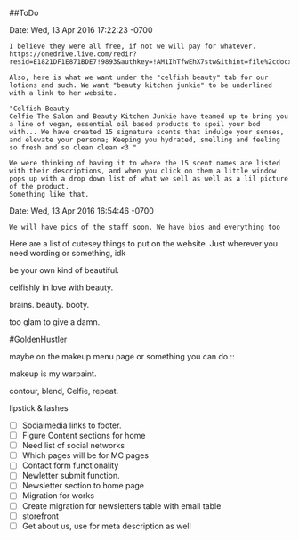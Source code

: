 ##ToDo

Date: Wed, 13 Apr 2016 17:22:23 -0700

	I believe they were all free, if not we will pay for whatever.
	https://onedrive.live.com/redir?resid=E1821DF1E871BDE7!9893&authkey=!AM1IhTfwEhX7stw&ithint=file%2cdocx

	Also, here is what we want under the "celfish beauty" tab for our lotions and such. We want "beauty kitchen junkie" to be underlined with a link to her website.

	"Celfish Beauty
	Celfie The Salon and Beauty Kitchen Junkie have teamed up to bring you a line of vegan, essential oil based products to spoil your bod with... We have created 15 signature scents that indulge your senses, and elevate your persona; Keeping you hydrated, smelling and feeling so fresh and so clean clean <3 "

	We were thinking of having it to where the 15 scent names are listed with their descriptions, and when you click on them a little window pops up with a drop down list of what we sell as well as a lil picture of the product.
	Something like that.

Date: Wed, 13 Apr 2016 16:54:46 -0700

	We will have pics of the staff soon. We have bios and everything too

Here are a list of cutesey things to put on the website. Just wherever you need wording or something, idk

be your own kind of beautiful.

celfishly in love with beauty.

brains. beauty. booty.

too glam to give a damn.

#GoldenHustler

maybe on the makeup menu page or something you can do ::

makeup is my warpaint.

contour, blend, Celfie, repeat.

lipstick & lashes

- [ ] Socialmedia links to footer.
- [ ] Figure Content sections for home
- [ ] Need list of social networks
- [ ] Which pages will be for MC pages
- [ ] Contact form functionality
- [ ] Newletter submit function.
- [ ] Newsletter section to home page
- [ ] Migration for works
- [ ] Create migration for newsletters table with email table
- [ ] storefront
- [ ] Get about us, use for meta description as well
